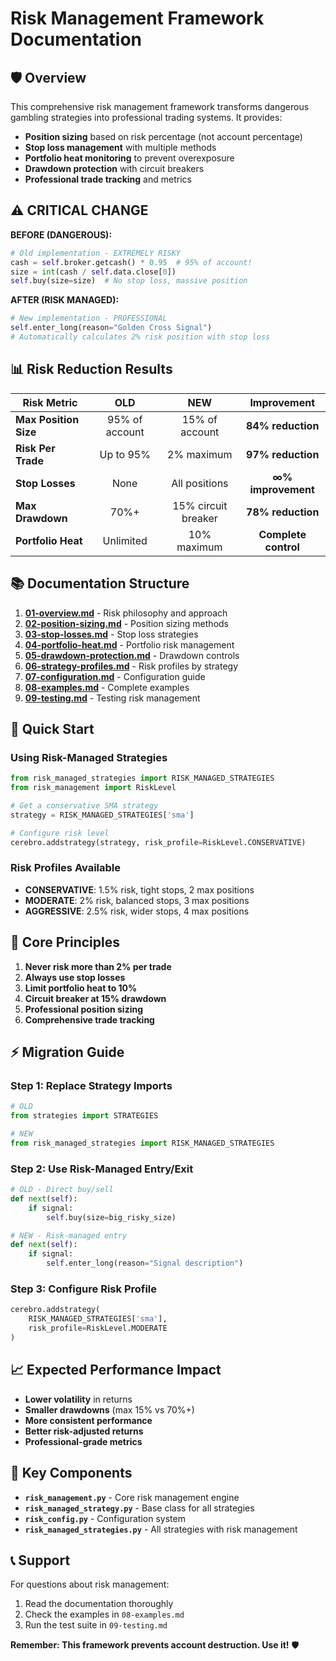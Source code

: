 # Risk Management Framework Documentation

## 🛡️ Overview

This comprehensive risk management framework transforms dangerous gambling strategies into professional trading systems. It provides:

- **Position sizing** based on risk percentage (not account percentage)
- **Stop loss management** with multiple methods
- **Portfolio heat monitoring** to prevent overexposure
- **Drawdown protection** with circuit breakers
- **Professional trade tracking** and metrics

## ⚠️ CRITICAL CHANGE

**BEFORE (DANGEROUS):**
```python
# Old implementation - EXTREMELY RISKY
cash = self.broker.getcash() * 0.95  # 95% of account!
size = int(cash / self.data.close[0])
self.buy(size=size)  # No stop loss, massive position
```

**AFTER (RISK MANAGED):**
```python
# New implementation - PROFESSIONAL
self.enter_long(reason="Golden Cross Signal")
# Automatically calculates 2% risk position with stop loss
```

## 📊 Risk Reduction Results

| Risk Metric | **OLD** | **NEW** | **Improvement** |
|-------------|:-------:|:-------:|:---------------:|
| **Max Position Size** | 95% of account | 15% of account | **84% reduction** |
| **Risk Per Trade** | Up to 95% | 2% maximum | **97% reduction** |
| **Stop Losses** | None | All positions | **∞% improvement** |
| **Max Drawdown** | 70%+ | 15% circuit breaker | **78% reduction** |
| **Portfolio Heat** | Unlimited | 10% maximum | **Complete control** |

## 📚 Documentation Structure

1. **[01-overview.md](01-overview.md)** - Risk philosophy and approach
2. **[02-position-sizing.md](02-position-sizing.md)** - Position sizing methods
3. **[03-stop-losses.md](03-stop-losses.md)** - Stop loss strategies
4. **[04-portfolio-heat.md](04-portfolio-heat.md)** - Portfolio risk management
5. **[05-drawdown-protection.md](05-drawdown-protection.md)** - Drawdown controls
6. **[06-strategy-profiles.md](06-strategy-profiles.md)** - Risk profiles by strategy
7. **[07-configuration.md](07-configuration.md)** - Configuration guide
8. **[08-examples.md](08-examples.md)** - Complete examples
9. **[09-testing.md](09-testing.md)** - Testing risk management

## 🚀 Quick Start

### Using Risk-Managed Strategies

```python
from risk_managed_strategies import RISK_MANAGED_STRATEGIES
from risk_management import RiskLevel

# Get a conservative SMA strategy
strategy = RISK_MANAGED_STRATEGIES['sma']

# Configure risk level
cerebro.addstrategy(strategy, risk_profile=RiskLevel.CONSERVATIVE)
```

### Risk Profiles Available

- **CONSERVATIVE**: 1.5% risk, tight stops, 2 max positions
- **MODERATE**: 2% risk, balanced stops, 3 max positions
- **AGGRESSIVE**: 2.5% risk, wider stops, 4 max positions

## 🎯 Core Principles

1. **Never risk more than 2% per trade**
2. **Always use stop losses**
3. **Limit portfolio heat to 10%**
4. **Circuit breaker at 15% drawdown**
5. **Professional position sizing**
6. **Comprehensive trade tracking**

## ⚡ Migration Guide

### Step 1: Replace Strategy Imports
```python
# OLD
from strategies import STRATEGIES

# NEW
from risk_managed_strategies import RISK_MANAGED_STRATEGIES
```

### Step 2: Use Risk-Managed Entry/Exit
```python
# OLD - Direct buy/sell
def next(self):
    if signal:
        self.buy(size=big_risky_size)

# NEW - Risk-managed entry
def next(self):
    if signal:
        self.enter_long(reason="Signal description")
```

### Step 3: Configure Risk Profile
```python
cerebro.addstrategy(
    RISK_MANAGED_STRATEGIES['sma'],
    risk_profile=RiskLevel.MODERATE
)
```

## 📈 Expected Performance Impact

- **Lower volatility** in returns
- **Smaller drawdowns** (max 15% vs 70%+)
- **More consistent performance**
- **Better risk-adjusted returns**
- **Professional-grade metrics**

## 🔧 Key Components

- **`risk_management.py`** - Core risk management engine
- **`risk_managed_strategy.py`** - Base class for all strategies
- **`risk_config.py`** - Configuration system
- **`risk_managed_strategies.py`** - All strategies with risk management

## 📞 Support

For questions about risk management:
1. Read the documentation thoroughly
2. Check the examples in `08-examples.md`
3. Run the test suite in `09-testing.md`

**Remember: This framework prevents account destruction. Use it!** 🛡️